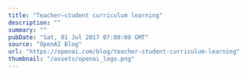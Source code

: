 ```yaml
---
title: "Teacher–student curriculum learning"
description: ""
summary: ""
pubDate: "Sat, 01 Jul 2017 07:00:00 GMT"
source: "OpenAI Blog"
url: "https://openai.com/blog/teacher-student-curriculum-learning"
thumbnail: "/assets/openai_logo.png"
---
```


